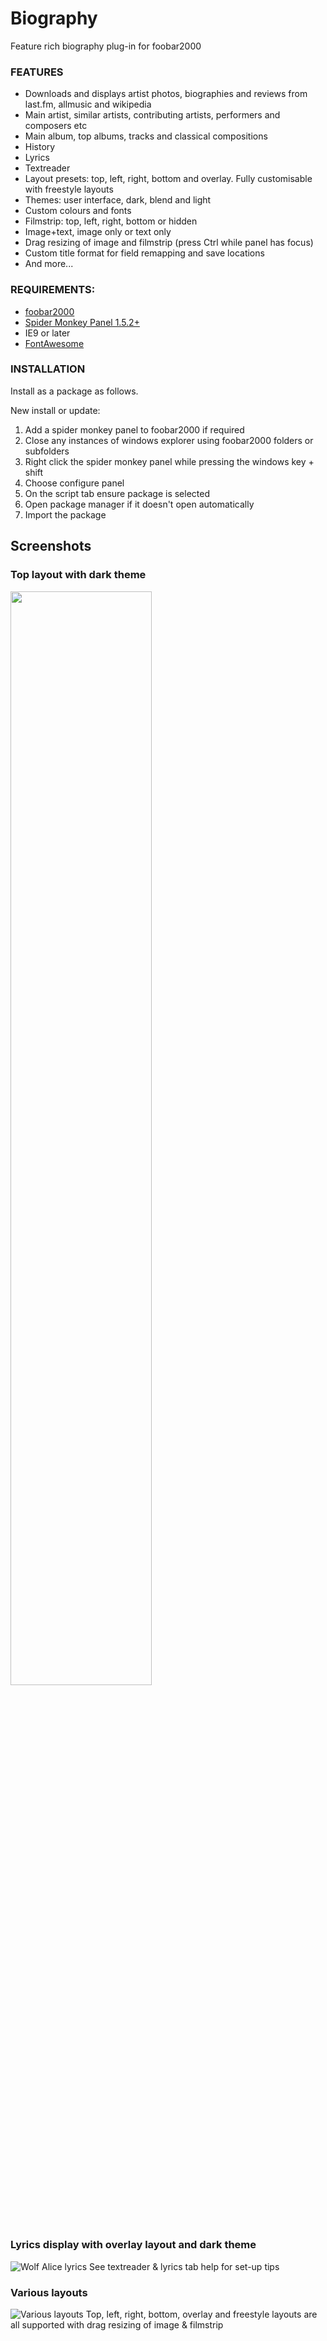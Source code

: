 # Biography

<!-- <img src= "https://img.shields.io/github/v/release/Wil-b/Biography?include_prereleases">[![CodeFactor](https://www.codefactor.io/repository/github/wil-b/smp-scripts/badge?s=e31aef34da666a7f881d60c035843654ee451e7d)](https://www.codefactor.io/repository/github/wil-b/smp-scripts) -->

 Feature rich biography plug-in for foobar2000

### FEATURES
- Downloads and displays artist photos, biographies and reviews from last.fm, allmusic and wikipedia
- Main artist, similar artists, contributing artists, performers and composers etc
- Main album, top albums, tracks and classical compositions
- History
- Lyrics
- Textreader
- Layout presets: top, left, right, bottom and overlay. Fully customisable with freestyle layouts
- Themes: user interface, dark, blend and light
- Custom colours and fonts
- Filmstrip: top, left, right, bottom or hidden
- Image+text, image only or text only
- Drag resizing of image and filmstrip (press Ctrl while panel has focus)
- Custom title format for field remapping and save locations
- And more...

### REQUIREMENTS:
- [foobar2000](https://www.foobar2000.org)
- [Spider Monkey Panel 1.5.2+](https://www.foobar2000.org/components)
- IE9 or later
- [FontAwesome](https://github.com/FortAwesome/Font-Awesome/blob/fa-4/fonts/fontawesome-webfont.ttf?raw=true)

### INSTALLATION
Install as a package as follows.

New install or update:
1) Add a spider monkey panel to foobar2000 if required
2) Close any instances of windows explorer using foobar2000 folders or subfolders
3) Right click the spider monkey panel while pressing the windows key + shift
4) Choose configure panel
5) On the script tab ensure package is selected
6) Open package manager if it doesn't open automatically
7) Import the package

## Screenshots
 
### Top layout with dark theme
<img src="https://user-images.githubusercontent.com/35600752/156555951-b6bd4732-c25f-43f0-9b32-e10cbeef8ebd.png" width=67%>

<!-- <img src="https://user-images.githubusercontent.com/35600752/155892284-bfc3231f-f615-403a-aab9-096073355bd9.png" width=67%> -->

### Lyrics display with overlay layout and dark theme
![Wolf Alice lyrics](https://user-images.githubusercontent.com/35600752/155892617-06bcf059-bfd9-43dd-bc61-8a06e2da81df.png)
See textreader & lyrics tab help for set-up tips

### Various layouts
![Various layouts](https://user-images.githubusercontent.com/35600752/156671553-97584a48-b458-4ee9-a09c-d67d990c87e9.png)
Top, left, right, bottom, overlay and freestyle layouts are all supported with drag resizing of image & filmstrip

<!-- ![Slate](https://user-images.githubusercontent.com/35600752/156472541-a0dae858-d706-434f-b758-c314a5677d32.png) -->

<!-- ![Various styles](https://user-images.githubusercontent.com/35600752/156670991-7d0fecd0-d46f-4f48-8c95-489d46c8acff.png) -->

<!-- ![Styles](https://user-images.githubusercontent.com/35600752/156667952-ab5bf24e-d79b-464f-8dd1-8aac647024b0.png) -->

<!-- ![Mixed](https://user-images.githubusercontent.com/35600752/156667251-c43d255d-8c92-4b49-9ae5-d7d472ec39a9.png) -->

<!-- ![Various](https://user-images.githubusercontent.com/35600752/156666324-1e1b56ee-a5c8-4831-af88-4984438057ad.png) -->

<!-- ![Collage](https://user-images.githubusercontent.com/35600752/156665728-29a54210-e807-40ce-9a3f-fbf59f208a1d.png) -->

<!-- ![Uprising](https://user-images.githubusercontent.com/35600752/156470681-f87f8d7d-b005-4725-a6d3-58f77582d01e.png) -->

<!-- <img src="https://user-images.githubusercontent.com/35600752/156228501-317fe7af-a436-4ae8-aedd-aa15c9390ff9.png" width=67%> -->
